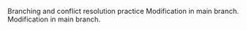 Branching and conflict resolution practice
Modification in main branch.
Modification in main branch.
